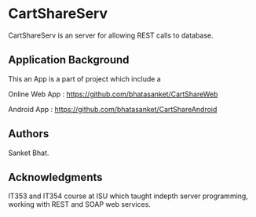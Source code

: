# CartShareServ

CartShareServ is an server for allowing REST calls to database. 

## Application Background
This an App is a part of project which include a 

Online Web App	: https://github.com/bhatasanket/CartShareWeb

Android App	: https://github.com/bhatasanket/CartShareAndroid


## Authors
Sanket Bhat.

## Acknowledgments
IT353 and IT354 course at ISU which taught indepth server programming, working with REST and SOAP web services.
